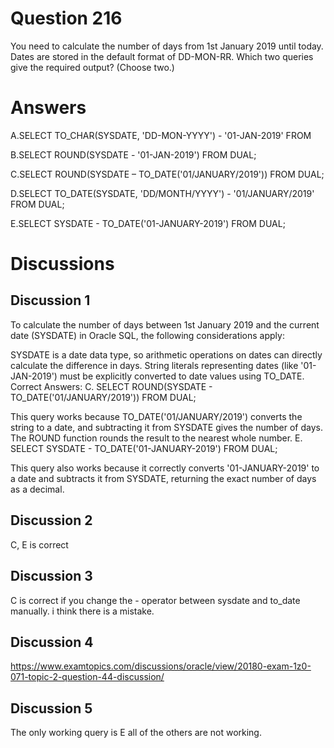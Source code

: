 # Question 216
You need to calculate the number of days from 1st January 2019 until today.
Dates are stored in the default format of DD-MON-RR.
Which two queries give the required output? (Choose two.)

# Answers
A.SELECT TO_CHAR(SYSDATE, 'DD-MON-YYYY') - '01-JAN-2019' FROM

B.SELECT ROUND(SYSDATE - '01-JAN-2019') FROM DUAL;

C.SELECT ROUND(SYSDATE – TO_DATE('01/JANUARY/2019')) FROM DUAL;

D.SELECT TO_DATE(SYSDATE, 'DD/MONTH/YYYY') - '01/JANUARY/2019' FROM DUAL;

E.SELECT SYSDATE - TO_DATE('01-JANUARY-2019') FROM DUAL;

# Discussions
## Discussion 1
To calculate the number of days between 1st January 2019 and the current date (SYSDATE) in Oracle SQL, the following considerations apply:

SYSDATE is a date data type, so arithmetic operations on dates can directly calculate the difference in days.
String literals representing dates (like '01-JAN-2019') must be explicitly converted to date values using TO_DATE.
Correct Answers:
C. SELECT ROUND(SYSDATE - TO_DATE('01/JANUARY/2019')) FROM DUAL;

This query works because TO_DATE('01/JANUARY/2019') converts the string to a date, and subtracting it from SYSDATE gives the number of days. The ROUND function rounds the result to the nearest whole number.
E. SELECT SYSDATE - TO_DATE('01-JANUARY-2019') FROM DUAL;

This query also works because it correctly converts '01-JANUARY-2019' to a date and subtracts it from SYSDATE, returning the exact number of days as a decimal.

## Discussion 2
C, E is correct

## Discussion 3
C is correct if you change the - operator between sysdate and to_date manually. i think there is a mistake.

## Discussion 4
https://www.examtopics.com/discussions/oracle/view/20180-exam-1z0-071-topic-2-question-44-discussion/

## Discussion 5
The only working query is E all of the others are not working.

